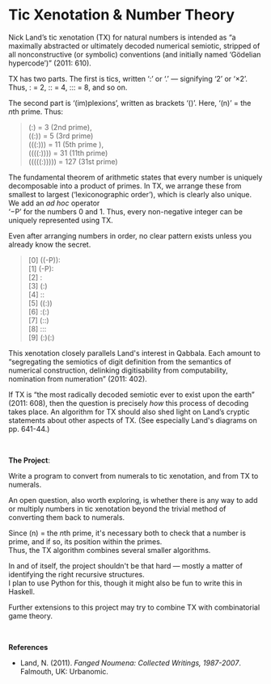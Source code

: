 # Tic Xenotation & Number Theory

Nick Land’s tic xenotation (TX) for natural numbers is intended as “a maximally abstracted or ultimately decoded numerical semiotic, 
stripped of all nonconstructive (or symbolic) conventions (and initially named ‘Gödelian hypercode’)” (2011: 610).

TX has two parts. The first is tics, written ‘:’ or ‘.’ — signifying ‘2’ or ‘×2’. Thus, : = 2, :: = 4, ::: = 8, and so on.

The second part is ‘(im)plexions’, written as brackets ‘()’. Here, ‘(n)’ = the <i>n</i>th prime. Thus:

<blockquote>
(:) = 3 (2nd prime), 
<br>((:)) = 5 (3rd prime)
<br>(((:))) = 11 (5th prime ),
<br>((((:)))) = 31 (11th prime) 
<br>(((((:))))) = 127 (31st prime)
</blockquote>

The fundamental theorem of arithmetic states that every number is uniquely decomposable into a product of primes. 
In TX, we arrange these from smallest to largest (‘lexiconographic order’), which is clearly also unique. 
We add an <i>ad hoc</i> operator <br>‘−P’ for the numbers 0 and 1. 
Thus, every non-negative integer can be uniquely represented using TX.

Even after arranging numbers in order, no clear pattern exists unless you already know the secret.

<blockquote>
[0] ((-P)):
<br>[1] (-P):
<br>[2] :
<br>[3] (:)
<br>[4] ::
<br>[5] ((:))
<br>[6] :(:)
<br>[7] (::)
<br>[8] :::
<br>[9] (:)(:)
</blockquote>

This xenotation closely parallels Land's interest in Qabbala. Each amount to “segregating the semiotics of digit definition from 
the semantics of numerical construction, delinking digitisability from computability, nomination from numeration” (2011: 402). 

If TX is “the most radically decoded semiotic ever to exist upon the earth” (2011: 608), then the question is precisely <i>how</i> this 
process of decoding takes place. An algorithm for TX should also shed light on Land’s cryptic statements about other aspects of TX. 
(See especially Land's diagrams on pp. 641-44.)

&nbsp;

<b>The Project</b>:

Write a program to convert from numerals to tic xenotation, and from TX to numerals. 

An open question, also worth exploring, is whether there is any way to add or multiply numbers in tic xenotation 
beyond the trivial method of converting them back to numerals.

Since (n) = the <i>n</i>th prime, it's necessary both to check that a number is prime, and if so, its position within the primes. 
<br>Thus, the TX algorithm combines several smaller algorithms.

In and of itself, the project shouldn't be that hard — mostly a matter of identifying the right recursive structures.
<br>I plan to use Python for this, though it might also be fun to write this in Haskell.

Further extensions to this project may try to combine TX with combinatorial game theory.

&nbsp;

<b>References</b>
<ul>
<li>Land, N. (2011). <i>Fanged Noumena: Collected Writings, 1987-2007</i>. Falmouth, UK: Urbanomic.</li>
</ul>
